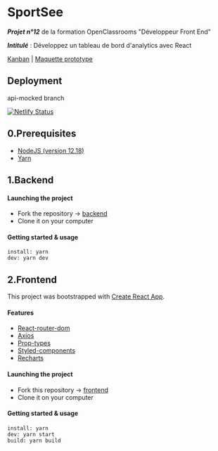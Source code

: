 # SportSee

***Projet n°12*** de la formation OpenClassrooms "Développeur Front End"

***Intitulé*** : Développez un tableau de bord d'analytics avec React

[Kanban](https://www.notion.so/Tableau-de-bord-SportSee-6686aa4b5f44417881a4884c9af5669e)  | 
[Maquette prototype](https://www.figma.com/file/BMomGVZqLZb811mDMShpLu/UI-design-Sportify-FR)

## Deployment
api-mocked branch<br>

[![Netlify Status](https://api.netlify.com/api/v1/badges/4198176e-f40e-4838-9755-9fd9d0f2c457/deploy-status)](https://app.netlify.com/sites/maxime-robil-lepretre-p12-oc/deploys)

## 0.Prerequisites
- [NodeJS (version 12.18)](https://nodejs.org/en/)
- [Yarn](https://yarnpkg.com/)


## 1.Backend

#### Launching the project
- Fork the repository -> [backend](https://github.com/OpenClassrooms-Student-Center/P9-front-end-dashboard)
- Clone it on your computer
#### Getting started & usage
`install: yarn`<br>
`dev: yarn dev`


## 2.Frontend
This project was bootstrapped with [Create React App](https://create-react-app.dev/).

#### Features
- [React-router-dom](https://reactrouter.com/web/guides/quick-start)
- [Axios](https://axios-http.com/docs/example)
- [Prop-types](https://fr.reactjs.org/docs/typechecking-with-proptypes.html)
- [Styled-components](https://styled-components.com/docs)
- [Recharts](https://recharts.org/en-US/)

#### Launching the project
- Fork this repository -> [frontend](https://github.com/maxime-rl/maxime-robil-lepretre_12_06092021)
- Clone it on your computer
#### Getting started & usage
`install: yarn`<br>
`dev: yarn start`<br>
`build: yarn build`
